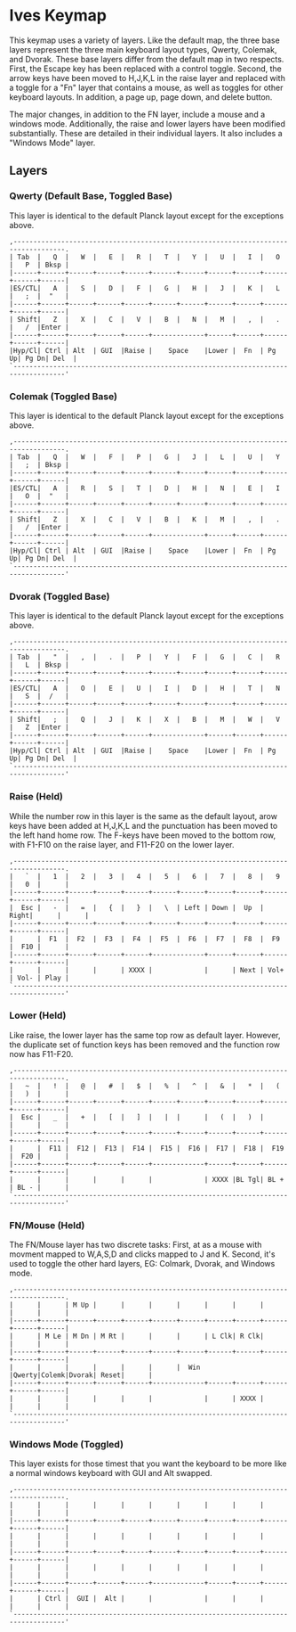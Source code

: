 # Ives Keymap

This keymap uses a variety of layers. Like the default map, the three base layers represent the three main keyboard layout types, Qwerty, Colemak, and Dvorak. These base layers differ from the default map in two respects. First, the Escape key has been replaced with a control toggle. Second, the arrow keys have been moved to H,J,K,L in the raise layer and replaced with a toggle for a "Fn" layer that contains a mouse, as well as toggles for other keyboard layouts. In addition, a page up, page down, and delete button.

The major changes, in addition to the FN layer, include a mouse and a windows mode. Additionally, the raise and lower layers have been modified substantially. These are detailed in their individual layers. It also includes a "Windows Mode" layer.

## Layers

### Qwerty (Default Base, Toggled Base)

This layer is identical to the default Planck layout except for the exceptions above.

````
,-----------------------------------------------------------------------------------.
| Tab  |   Q  |   W  |   E  |   R  |   T  |   Y  |   U  |   I  |   O  |   P  | Bksp |
|------+------+------+------+------+------+------+------+------+------+------+------|
|ES/CTL|   A  |   S  |   D  |   F  |   G  |   H  |   J  |   K  |   L  |   ;  |  "   |
|------+------+------+------+------+------+------+------+------+------+------+------|
| Shift|   Z  |   X  |   C  |   V  |   B  |   N  |   M  |   ,  |   .  |   /  |Enter |
|------+------+------+------+------+-------------+------+------+------+------+------|
|Hyp/Cl| Ctrl | Alt  | GUI  |Raise |    Space    |Lower |  Fn  | Pg Up| Pg Dn| Del  |
`-----------------------------------------------------------------------------------'
````

### Colemak (Toggled Base)

This layer is identical to the default Planck layout except for the exceptions above.

````
,-----------------------------------------------------------------------------------.
| Tab  |   Q  |   W  |   F  |   P  |   G  |   J  |   L  |   U  |   Y  |   ;  | Bksp |
|------+------+------+------+------+------+------+------+------+------+------+------|
|ES/CTL|   A  |   R  |   S  |   T  |   D  |   H  |   N  |   E  |   I  |   O  |  "   |
|------+------+------+------+------+------+------+------+------+------+------+------|
| Shift|   Z  |   X  |   C  |   V  |   B  |   K  |   M  |   ,  |   .  |   /  |Enter |
|------+------+------+------+------+-------------+------+------+------+------+------|
|Hyp/Cl| Ctrl | Alt  | GUI  |Raise |    Space    |Lower |  Fn  | Pg Up| Pg Dn| Del  |
`-----------------------------------------------------------------------------------'
````

### Dvorak (Toggled Base)

This layer is identical to the default Planck layout except for the exceptions above.

````
,-----------------------------------------------------------------------------------.
| Tab  |   "  |   ,  |   .  |   P  |   Y  |   F  |   G  |   C  |   R  |   L  | Bksp |
|------+------+------+------+------+------+------+------+------+------+------+------|
|ES/CTL|   A  |   O  |   E  |   U  |   I  |   D  |   H  |   T  |   N  |   S  |  /   |
|------+------+------+------+------+------+------+------+------+------+------+------|
| Shift|   ;  |   Q  |   J  |   K  |   X  |   B  |   M  |   W  |   V  |   Z  |Enter |
|------+------+------+------+------+-------------+------+------+------+------+------|
|Hyp/Cl| Ctrl | Alt  | GUI  |Raise |    Space    |Lower |  Fn  | Pg Up| Pg Dn| Del  |
`-----------------------------------------------------------------------------------'
````

### Raise (Held)

While the number row in this layer is the same as the default layout, arow keys have been added at H,J,K,L and the punctuation has been moved to the left hand home row. The F-keys have been moved to the bottom row, with F1-F10 on the raise layer, and F11-F20 on the lower layer.

````
,-----------------------------------------------------------------------------------.
|   `  |   1  |   2  |   3  |   4  |   5  |   6  |   7  |   8  |   9  |   0  |      |
|------+------+------+------+------+------+------+------+------+------+------+------|
|  Esc |   -  |   =  |   {  |   }  |   \  | Left | Down |  Up  | Right|      |      |
|------+------+------+------+------+------+------+------+------+------+------+------|
|      |  F1  |  F2  |  F3  |  F4  |  F5  |  F6  |  F7  |  F8  |  F9  |  F10 |      |
|------+------+------+------+------+-------------+------+------+------+------+------|
|      |      |      |      | XXXX |             |      | Next | Vol+ | Vol- | Play |
`-----------------------------------------------------------------------------------'
````

### Lower (Held)

Like raise, the lower layer has the same top row as default layer. However, the duplicate set of function keys has been removed and the function row now has F11-F20.

````
,-----------------------------------------------------------------------------------.
|   ~  |   !  |   @  |   #  |   $  |   %  |   ^  |   &  |   *  |   (  |   )  |      |
|------+------+------+------+------+------+------+------+------+------+------+------|
|  Esc |   _  |   +  |   [  |   ]  |   |  |      |   (  |   )  |      |      |      |
|------+------+------+------+------+------+------+------+------+------+------+------|
|      |  F11 |  F12 |  F13 |  F14 |  F15 |  F16 |  F17 |  F18 |  F19 |  F20 |      |
|------+------+------+------+------+-------------+------+------+------+------+------|
|      |      |      |      |      |             | XXXX |BL Tgl| BL + | BL - |      |
`-----------------------------------------------------------------------------------'
````

### FN/Mouse (Held)

The FN/Mouse layer has two discrete tasks: First, at as a mouse with movment mapped to W,A,S,D and clicks mapped to J and K. Second, it's used to toggle the other hard layers, EG: Colmark, Dvorak, and Windows mode.

````
,-----------------------------------------------------------------------------------.
|      |      | M Up |      |      |      |      |      |      |      |      |      |
|------+------+------+------+------+------+------+------+------+------+------+------|
|      | M Le | M Dn | M Rt |      |      |      | L Clk| R Clk|      |      |      |
|------+------+------+------+------+------+------+------+------+------+------+------|
|      |      |      |      |      |      |  Win |Qwerty|Colemk|Dvorak| Reset|      |
|------+------+------+------+------+-------------+------+------+------+------+------|
|      |      |      |      |      |             |      | XXXX |      |      |      |
`-----------------------------------------------------------------------------------'
````

### Windows Mode (Toggled)

This layer exists for those timest that you want the keyboard to be more like a normal windows keyboard with GUI and Alt swapped.

````
,-----------------------------------------------------------------------------------.
|      |      |      |      |      |      |      |      |      |      |      |      |
|------+------+------+------+------+------+------+------+------+------+------+------|
|      |      |      |      |      |      |      |      |      |      |      |      |
|------+------+------+------+------+------+------+------+------+------+------+------|
|      |      |      |      |      |      |      |      |      |      |      |      |
|------+------+------+------+------+-------------+------+------+------+------+------|
|      | Ctrl |  GUI |  Alt |      |             |      |      |      |      |      |
`-----------------------------------------------------------------------------------'
````